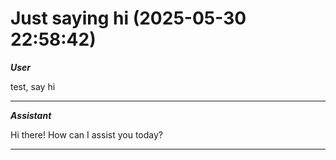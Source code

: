 <!-- Generated by SpecStory -->

# Just saying hi (2025-05-30 22:58:42)

_**User**_

test, say hi

---

_**Assistant**_

Hi there! How can I assist you today?

---

